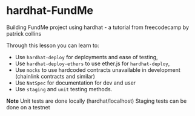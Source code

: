 # hardhat-FundMe
 Building FundMe project using hardhat - a tutorial from freecodecamp by patrick collins

Through this lesson you can learn to:
- Use `hardhat-deploy` for deployments and  ease of testing,
- Use `hardhat-deploy-ethers` to use ether.js for `hardhat-deploy`,
- Use `mocks` to use hardcoded contracts unavailable in development (chainlink contracts and similar)
- Use `NatSpec` for documentation for dev and user
- Use `staging` and `unit` testing methods. 


**Note**
Unit tests are done locally (hardhat/localhost)
Staging tests can be done on a testnet